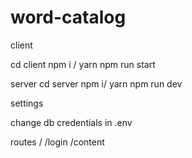# word-catalog

client 

cd client
npm i / yarn
npm run start 

server 
cd server 
npm i/ yarn 
npm run dev 

settings 

change db credentials in .env

routes
/
/login
/content
